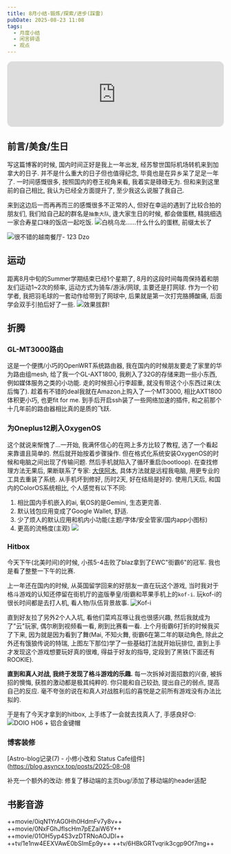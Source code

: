 ```yaml
---
title: 8月小结-锻炼/探索/进步(踩雷)
pubDate: 2025-08-23 11:08
tags:
  - 月度小结
  - 闲言碎语
  - 观点
---
```


<iframe data-testid="embed-iframe" style="border-radius:12px" src="https://open.spotify.com/embed/track/0gPPcSZ5dlAncGsxa56Ck2?utm_source=generator" width="100%" height="152" frameBorder="0" allowfullscreen="" allow="autoplay; clipboard-write; encrypted-media; fullscreen; picture-in-picture" loading="lazy"></iframe>

## 前言/美食/生日
写这篇博客的时候, 国内时间正好是我上一年出发, 经苏黎世国际机场转机来到加拿大的日子. 并不是什么重大的日子但也值得纪念, 毕竟也是在异乡呆了足足一年了. 一时间感慨很多, 按照国内的卷王视角来看, 我着实是碌碌无为. 但和来到这里前的自己相比, 我认为已经全方面提升了, 至少我这么说服了我自己.

来到这边后一而再再而三的感慨很多不正常的人, 但好在幸运的遇到了比较合拍的朋友们, 我们给自己起的群名是`抽象大队`, 逢大家生日的时候, 都会做蛋糕, 精挑细选一家合寿星口味的饭店一起吃饭.
![白桃乌龙......什么什么的蛋糕, 前缀太长了](https://r2.asyncx.top/2025/08/23/202508232307231.webp)

![很不错的越南餐厅- 123 Dzo](https://r2.asyncx.top/2025/08/23/202508232311650.webp)


## 运动
距离8月中旬的Summer学期结束已经1个星期了, 8月的这段时间每周保持着和朋友们运动1~2次的频率, 运动方式为骑车/游泳/网球, 主要还是打网球. 作为一个初学者, 我把羽毛球的一套动作给带到了网球中, 后果就是第一次打完胳膊酸痛, 后面学会双手引拍后好了一些.
![效果拔群!](https://r2.asyncx.top/2025/08/23/202508232229208.webp)

## 折腾
### GL-MT3000路由
这是一个便携/小巧的OpenWRT系统路由器, 我在国内的时候朋友要走了家里的华为路由组mesh, 给了我一个GL-AXT1800, 我刷入了32G的存储来跑一些小东西, 例如媒体服务之类的小功能. 走的时候担心行李超重, 就没有带这个小东西过来(太后悔了). 趁着有不错的deal我就在Amazon上购入了一个MT3000, 相比AXT1800体积更小巧, 也更fit for me. 到手后开启ssh装了一些网络加速的插件, 和之前那个十几年前的路由器相比真的是质的飞跃.

### 为Oneplus12刷入OxygenOS
这个就说来惭愧了...一开始, 我满怀信心的在网上多方比较了教程, 选了一个看起来靠谱且简单的. 然后就开始按着步骤操作. 但在格式化系统安装OxygenOS的时候和电脑之间出现了传输问题. 然后手机就陷入了循环重启(bootloop). 在查找修理方法无果后, 果断联系了专家: [大侠阿木](https://optool.daxiaamu.com/remote_rescue), 具体方法就是远程我电脑, 用更专业的工具去重装了系统. 从手机坏到修好, 历时2天, 好在结局是好的. 使用几天后, 和国内的ColorOS系统相比, 个人感觉有以下不同:
1. 相比国内手机嵌入的ai, 氧OS的是Gemini, 生态更完善.
2. 默认钱包应用变成了Google Wallet, 舒适.
3. 少了烦人的默认应用和机内小功能(主题/字体/安全管家/国内app小图标)
4. 更高的流畅度(主观)
![](https://r2.asyncx.top/2025/08/23/202508232316755.webp)

### Hitbox
今天下午(北美时间)的时候, 小孩5-4击败了blaz拿到了EWC"街霸6"的冠军. 我也是看了整整一下午的比赛. 

上一年还在国内的时候, 从英国留学回来的好朋友一直在玩这个游戏, 当时我对于格斗游戏的认知还停留在街机厅的盗版拳皇/街霸和苹果手机上的`kof-i`. 玩kof-i的很长时间都是去打人机, 看人物/队伍背景故事.
![Kof-i](https://r2.asyncx.top/2025/08/23/202508232320401.webp)

直到好友拉了另外2个人入坑, 看他们菜鸡互啄让我也很感兴趣, 然后我就成为了"云"玩家, 偶尔刷到视频看一看, 刷到比赛看一看. 上个月街霸6打折的时候我买了下来, 因为就是因为看到了舞(Mai, 不知火舞, 街霸6在第二年的联动角色, 除此之外还有饿狼传说的特瑞, 上图左下那位)学了一些基础打法就开始玩排位, 直到上手才发现这个游戏想要玩好真的很难, 得益于好友的指导, 定段到了黑铁(下面还有ROOKIE).

**直到和真人对战, 我终于发现了格斗游戏的乐趣.** 每一次拆掉对面招数的兴奋, 被拆招的懊悔, 获胜的激动都是极其纯粹的. 你只能和自己较劲, 提出自己的弱点, 提高自己的反应. 毫不夸张的说在和真人对战胜利后的喜悦是之前所有游戏没有办法比拟的.

于是有了今天才拿到的hitbox, 上手练了一会就去找真人了, 手感良好😊:
![DOIO H06 + 铝合金键帽](https://r2.asyncx.top/2025/08/23/202508232332399.webp)

### 博客装修

[Astro-blog记录(7) - 小修小改和 Status Cafe组件](https://blog.asyncx.top/posts/2025-08-08

补充一个额外的改动: 修复了移动端的主页bug/添加了移动端的header适配

## 书影音游

++movie/0iqN1YrAG0Hh0HdmFv7y8v++
++movie/0NxFGhJflscHm7pEZaiW6Y++
++movie/01OH5yp4S3vzDTRNoAOJDl++
++tv/1e1nw4EEXVAwE0bSImEp9y++
++tv/6HBkGRTvqrik3cgp9Of7mg++